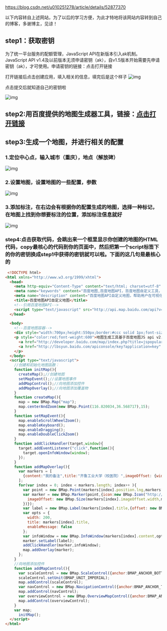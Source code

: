  https://blog.csdn.net/u010251278/article/details/52877370

以下内容转自上述网站，为了以后的学习方便，为此才特地将该网站内容转到自己的博客，多谢博主，见谅！

## step1：获取密钥

为了统一平台服务的配额管理，JavaScript API在新版本引入ak机制。JavaScript API v1.4及以前版本无须申请密钥（ak），自v1.5版本开始需要先申请密钥（ak），才可使用。申请密钥的链接：点击打开链接

打开链接后点击创建应用，填入相关的信息，填完后是这个样子
![img](https://img2018.cnblogs.com/blog/1541173/201812/1541173-20181204093349579-1814168850.png)

点击提交后就知道自己的密钥啦

![img](https://img2018.cnblogs.com/blog/1541173/201812/1541173-20181204093414982-1347121497.png)

## step2:用百度提供的地图生成器工具，链接：[点击打开链接](http://api.map.baidu.com/lbsapi/createmap/index.html)

## step3:生成一个地图，并进行相关的配置

### 1.定位中心点，输入城市（重庆），地点（解放碑）

![img](https://img2018.cnblogs.com/blog/1541173/201812/1541173-20181204093432418-1308271671.png)

### 2.设置地图，设置地图的一些配置，参数

![img](https://img2018.cnblogs.com/blog/1541173/201812/1541173-20181204093527985-1177883145.png)

 

### 3.添加标注，在右边会有根据你的配置生成的地图，选择一种标记，在地图上找到你想要标注的位置，添加标注信息就好

![img](https://img2018.cnblogs.com/blog/1541173/201812/1541173-20181204093539604-1958693112.png)

### step4:点击获取代码，会跳出来一个框里显示你创建的地图的HTML代码，copy最核心的代码到你的页面中，然后把第一个script标签下的你的密钥换成step1中获得的密钥就可以啦。下面的这几句是最核心的

 

```html
 <!DOCTYPE html>
<html xmlns="http://www.w3.org/1999/xhtml">
  <head>
    <meta http-equiv="Content-Type" content="text/html; charset=utf-8" />
    <meta name="keywords" content="百度地图,百度地图API，百度地图自定义工具，百度地图所见即所得工具" />
    <meta name="description" content="百度地图API自定义地图，帮助用户在可视化操作下生成百度地图" />
    <title>百度地图API自定义地图</title>
    <!--引用百度地图API-->
    <script type="text/javascript" src="http://api.map.baidu.com/api?v=2.0&ak=您的密匙"></script>
  </head>
  
  <body>
    <!--百度地图容器-->
    <div style="width:700px;height:550px;border:#ccc solid 1px;font-size:12px" id="map"></div>
    <p style="color:red;font-weight:600">地图生成工具基于百度地图JS api v2.0版本开发，使用请申请密匙。
      <a href="http://developer.baidu.com/map/index.php?title=jspopular/guide/introduction" style="color:#2f83c7" target="_blank">了解如何申请密匙</a>
      <a href="http://lbsyun.baidu.com/apiconsole/key?application=key" style="color:#2f83c7" target="_blank">申请密匙</a>
    </p>
  </body>
  <script type="text/javascript">
    //创建和初始化地图函数：
    function initMap(){
      createMap();//创建地图
      setMapEvent();//设置地图事件
      addMapControl();//向地图添加控件
      addMapOverlay();//向地图添加覆盖物
    }
    function createMap(){ 
      map = new BMap.Map("map"); 
      map.centerAndZoom(new BMap.Point(116.820034,36.568717),15);
    }
    function setMapEvent(){
      map.enableScrollWheelZoom();
      map.enableKeyboard();
      map.enableDragging();
      map.enableDoubleClickZoom()
    }
    function addClickHandler(target,window){
      target.addEventListener("click",function(){
        target.openInfoWindow(window);
      });
    }
    function addMapOverlay(){
      var markers = [
        {content:"我的备注",title:"齐鲁工业大学（校医院）",imageOffset: {width:-46,height:-21},position:{lat:36.566282,lng:116.818237}}
      ];
      for(var index = 0; index < markers.length; index++ ){
        var point = new BMap.Point(markers[index].position.lng,markers[index].position.lat);
        var marker = new BMap.Marker(point,{icon:new BMap.Icon("http://api.map.baidu.com/lbsapi/createmap/images/icon.png",new BMap.Size(20,25),{
          imageOffset: new BMap.Size(markers[index].imageOffset.width,markers[index].imageOffset.height)
        })});
        var label = new BMap.Label(markers[index].title,{offset: new BMap.Size(25,5)});
        var opts = {
          width: 200,
          title: markers[index].title,
          enableMessage: false
        };
        var infoWindow = new BMap.InfoWindow(markers[index].content,opts);
        marker.setLabel(label);
        addClickHandler(marker,infoWindow);
        map.addOverlay(marker);
      };
    }
    //向地图添加控件
    function addMapControl(){
      var scaleControl = new BMap.ScaleControl({anchor:BMAP_ANCHOR_BOTTOM_LEFT});
      scaleControl.setUnit(BMAP_UNIT_IMPERIAL);
      map.addControl(scaleControl);
      var navControl = new BMap.NavigationControl({anchor:BMAP_ANCHOR_TOP_LEFT,type:BMAP_NAVIGATION_CONTROL_LARGE});
      map.addControl(navControl);
      var overviewControl = new BMap.OverviewMapControl({anchor:BMAP_ANCHOR_BOTTOM_RIGHT,isOpen:true});
      map.addControl(overviewControl);
    }
    var map;
      initMap();
  </script>
</html>
```

 